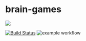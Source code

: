 # brain-games

<a href="https://codeclimate.com/github/codeclimate/codeclimate/maintainability"><img src="https://api.codeclimate.com/v1/badges/a99a88d28ad37a79dbf6/maintainability" /></a>

[![Build Status](https://app.travis-ci.com/Ignatii1/brain-games.svg?branch=main)](https://app.travis-ci.com/Ignatii1/brain-games)
![example workflow](https://github.com/<OWNER>/<REPOSITORY>/actions/workflows/<WORKFLOW_FILE>/badge.svg)
